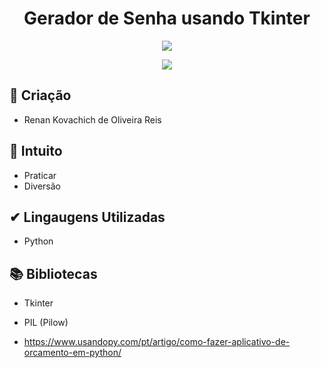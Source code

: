 <h1 align="center"> Gerador de Senha usando Tkinter </h1>

<p align="center">
  <img src="https://img.shields.io/static/v1?label=STATUS&message=%20ANDAMENTO&color=GREEN&style=for-the-badge">
 </p>

<p align="center">
  <img src="https://img.shields.io/github/stars/renankovachich?style=social">
 </p>

## 📱 Criação

- Renan Kovachich de Oliveira Reis

## 🤠 Intuito

- Praticar
- Diversão

## ✔ Lingaugens Utilizadas

- Python

## 📚 Bibliotecas

- Tkinter
- PIL (Pilow)

- https://www.usandopy.com/pt/artigo/como-fazer-aplicativo-de-orcamento-em-python/
